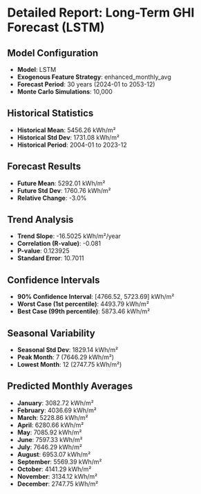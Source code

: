 
# Detailed Report: Long-Term GHI Forecast (LSTM)

## Model Configuration
- **Model**: LSTM
- **Exogenous Feature Strategy**: enhanced_monthly_avg
- **Forecast Period**: 30 years (2024-01 to 2053-12)
- **Monte Carlo Simulations**: 10,000

## Historical Statistics
- **Historical Mean**: 5456.26 kWh/m²
- **Historical Std Dev**: 1731.08 kWh/m²
- **Historical Period**: 2004-01 to 2023-12

## Forecast Results
- **Future Mean**: 5292.01 kWh/m²
- **Future Std Dev**: 1760.76 kWh/m²
- **Relative Change**: -3.0%

## Trend Analysis
- **Trend Slope**: -16.5025 kWh/m²/year
- **Correlation (R-value)**: -0.081
- **P-value**: 0.123925
- **Standard Error**: 10.7011

## Confidence Intervals
- **90% Confidence Interval**: [4766.52, 5723.69] kWh/m²
- **Worst Case (1st percentile)**: 4493.79 kWh/m²
- **Best Case (99th percentile)**: 5873.46 kWh/m²

## Seasonal Variability
- **Seasonal Std Dev**: 1829.14 kWh/m²
- **Peak Month**: 7 (7646.29 kWh/m²)
- **Lowest Month**: 12 (2747.75 kWh/m²)

## Predicted Monthly Averages
- **January**: 3082.72 kWh/m²
- **February**: 4036.69 kWh/m²
- **March**: 5228.86 kWh/m²
- **April**: 6280.66 kWh/m²
- **May**: 7085.92 kWh/m²
- **June**: 7597.33 kWh/m²
- **July**: 7646.29 kWh/m²
- **August**: 6953.07 kWh/m²
- **September**: 5569.39 kWh/m²
- **October**: 4141.29 kWh/m²
- **November**: 3134.12 kWh/m²
- **December**: 2747.75 kWh/m²
